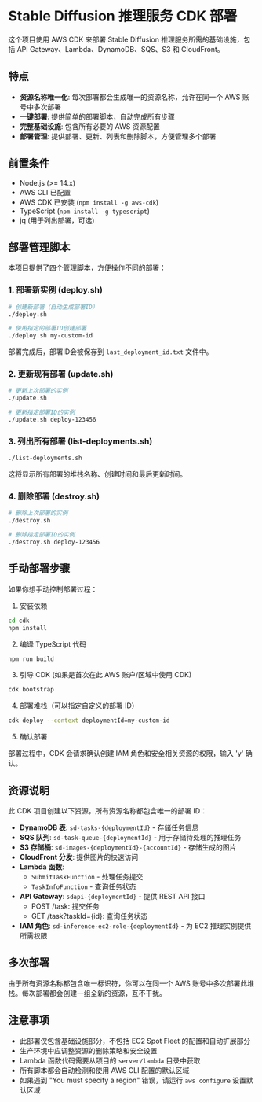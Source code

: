 # Stable Diffusion 推理服务 CDK 部署

这个项目使用 AWS CDK 来部署 Stable Diffusion 推理服务所需的基础设施，包括 API Gateway、Lambda、DynamoDB、SQS、S3 和 CloudFront。

## 特点

- **资源名称唯一化**: 每次部署都会生成唯一的资源名称，允许在同一个 AWS 账号中多次部署
- **一键部署**: 提供简单的部署脚本，自动完成所有步骤
- **完整基础设施**: 包含所有必要的 AWS 资源配置
- **部署管理**: 提供部署、更新、列表和删除脚本，方便管理多个部署

## 前置条件

- Node.js (>= 14.x)
- AWS CLI 已配置
- AWS CDK 已安装 (`npm install -g aws-cdk`)
- TypeScript (`npm install -g typescript`)
- jq (用于列出部署，可选)

## 部署管理脚本

本项目提供了四个管理脚本，方便操作不同的部署：

### 1. 部署新实例 (deploy.sh)

```bash
# 创建新部署（自动生成部署ID）
./deploy.sh

# 使用指定的部署ID创建部署
./deploy.sh my-custom-id
```

部署完成后，部署ID会被保存到 `last_deployment_id.txt` 文件中。

### 2. 更新现有部署 (update.sh)

```bash
# 更新上次部署的实例
./update.sh

# 更新指定部署ID的实例
./update.sh deploy-123456
```

### 3. 列出所有部署 (list-deployments.sh)

```bash
./list-deployments.sh
```

这将显示所有部署的堆栈名称、创建时间和最后更新时间。

### 4. 删除部署 (destroy.sh)

```bash
# 删除上次部署的实例
./destroy.sh

# 删除指定部署ID的实例
./destroy.sh deploy-123456
```

## 手动部署步骤

如果你想手动控制部署过程：

1. 安装依赖

```bash
cd cdk
npm install
```

2. 编译 TypeScript 代码

```bash
npm run build
```

3. 引导 CDK (如果是首次在此 AWS 账户/区域中使用 CDK)

```bash
cdk bootstrap
```

4. 部署堆栈（可以指定自定义的部署 ID）

```bash
cdk deploy --context deploymentId=my-custom-id
```

5. 确认部署

部署过程中，CDK 会请求确认创建 IAM 角色和安全相关资源的权限，输入 'y' 确认。

## 资源说明

此 CDK 项目创建以下资源，所有资源名称都包含唯一的部署 ID：

- **DynamoDB 表**: `sd-tasks-{deploymentId}` - 存储任务信息
- **SQS 队列**: `sd-task-queue-{deploymentId}` - 用于存储待处理的推理任务
- **S3 存储桶**: `sd-images-{deploymentId}-{accountId}` - 存储生成的图片
- **CloudFront 分发**: 提供图片的快速访问
- **Lambda 函数**:
  - `SubmitTaskFunction` - 处理任务提交
  - `TaskInfoFunction` - 查询任务状态
- **API Gateway**: `sdapi-{deploymentId}` - 提供 REST API 接口
  - POST /task: 提交任务
  - GET /task?taskId={id}: 查询任务状态
- **IAM 角色**: `sd-inference-ec2-role-{deploymentId}` - 为 EC2 推理实例提供所需权限

## 多次部署

由于所有资源名称都包含唯一标识符，你可以在同一个 AWS 账号中多次部署此堆栈。每次部署都会创建一组全新的资源，互不干扰。

## 注意事项

- 此部署仅包含基础设施部分，不包括 EC2 Spot Fleet 的配置和自动扩展部分
- 生产环境中应调整资源的删除策略和安全设置
- Lambda 函数代码需要从项目的 `server/lambda` 目录中获取
- 所有脚本都会自动检测和使用 AWS CLI 配置的默认区域
- 如果遇到 "You must specify a region" 错误，请运行 `aws configure` 设置默认区域
